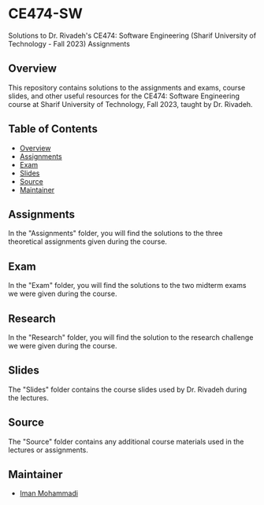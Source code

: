 # CE474-SW
Solutions to Dr. Rivadeh's CE474: Software Engineering (Sharif University of Technology - Fall 2023) Assignments

## Overview

This repository contains solutions to the assignments and exams, course slides, and other useful resources for the CE474: Software Engineering course at Sharif University of Technology, Fall 2023, taught by Dr. Rivadeh.

## Table of Contents

- [Overview](#overview)
- [Assignments](#assignments)
- [Exam](#exam)
- [Slides](#slides)
- [Source](#source)
- [Maintainer](#Maintainer)

## Assignments

In the "Assignments" folder, you will find the solutions to the three theoretical assignments given during the course.

## Exam

In the "Exam" folder, you will find the solutions to the two midterm exams we were given during the course.

## Research

In the "Research" folder, you will find the solution to the research challenge we were given during the course.

## Slides

The "Slides" folder contains the course slides used by Dr. Rivadeh during the lectures.

## Source

The "Source" folder contains any additional course materials used in the lectures or assignments.

## Maintainer

- [Iman Mohammadi](https://github.com/Imanm02)